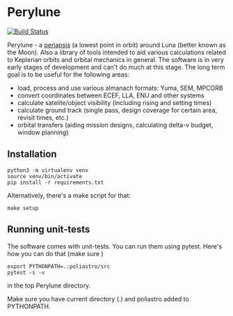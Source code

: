 # Perylune

[![Build Status](https://travis-ci.org/tomaszmrugalski/perylune.svg?branch=master)](https://travis-ci.org/tomaszmrugalski/perylune)

Perylune - a [periapsis](https://en.wikipedia.org/wiki/Apsis) (a lowest point in orbit) around Luna (better
known as the Moon). Also a library of tools intended to aid various
calculations related to Keplerian orbits and orbital mechanics in
general. The software is in very early stages of development and can't
do much at this stage. The long term goal is to be useful for the
following areas:

- load, process and use various almanach formats: Yuma, SEM, MPCORB
- convert coordinates between ECEF, LLA, ENU and other systems
- calculate satelite/object visibility (including rising and setting
  times)
- calculate ground track (single pass, design coverage for certain
  area, revisit times, etc.)
- orbital transfers (aiding mission designs, calculating delta-v
  budget, window planning)


## Installation

```
python3 -m virtualenv venv
source venv/bin/activate
pip install -r requirements.txt
```

Alternatively, there's a make script for that:
```
make setup
```

## Running unit-tests

The software comes with unit-tests. You can run them using pytest. Here's how
you can do that (make sure )

```
export PYTHONPATH=.:poliastro/src
pytest -s -v
```
in the top Perylune directory.

Make sure you have current directory (.) and poliastro added to PYTHONPATH.
